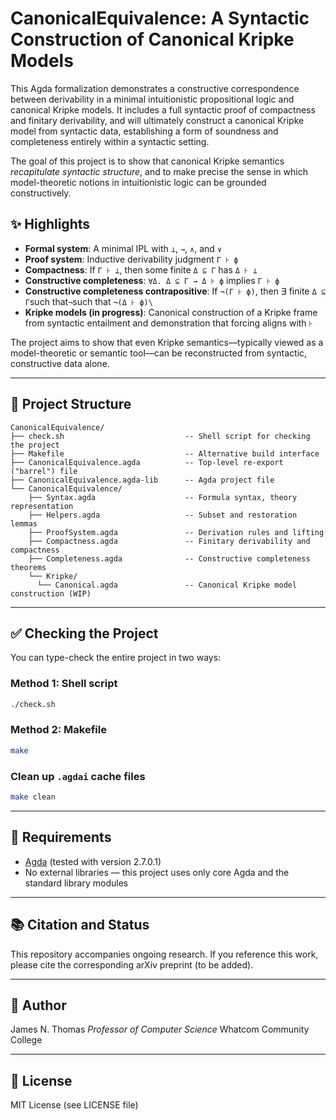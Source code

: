 # CanonicalEquivalence: A Syntactic Construction of Canonical Kripke Models

This Agda formalization demonstrates a constructive correspondence between derivability in a minimal intuitionistic propositional logic and canonical Kripke models. It includes a full syntactic proof of compactness and finitary derivability, and will ultimately construct a canonical Kripke model from syntactic data, establishing a form of soundness and completeness entirely within a syntactic setting.

The goal of this project is to show that canonical Kripke semantics *recapitulate syntactic structure*, and to make precise the sense in which model-theoretic notions in intuitionistic logic can be grounded constructively.

## ✨ Highlights

* **Formal system**: A minimal IPL with `⊥`, `→`, `∧`, and `∨`
* **Proof system**: Inductive derivability judgment `Γ ⊦ ϕ`
* **Compactness**: If `Γ ⊦ ⊥`, then some finite `Δ ⊆ Γ` has `Δ ⊦ ⊥`
* **Constructive completeness**: `∀Δ. Δ ⊆ Γ → Δ ⊦ ϕ` implies `Γ ⊦ ϕ`
* **Constructive completeness contrapositive**: If `¬(Γ ⊦ ϕ)`, then ∃ finite `Δ ⊆ Γ`such that`¬`such that `¬(Δ ⊦ ϕ)\`
* **Kripke models (in progress)**: Canonical construction of a Kripke frame from syntactic entailment and demonstration that forcing aligns with `⊦`

The project aims to show that even Kripke semantics—typically viewed as a model-theoretic or semantic tool—can be reconstructed from syntactic, constructive data alone.

---

## 📂 Project Structure

```
CanonicalEquivalence/
├── check.sh                           -- Shell script for checking the project
├── Makefile                           -- Alternative build interface
├── CanonicalEquivalence.agda          -- Top-level re-export ("barrel") file
├── CanonicalEquivalence.agda-lib      -- Agda project file
└── CanonicalEquivalence/
    ├── Syntax.agda                    -- Formula syntax, theory representation
    ├── Helpers.agda                   -- Subset and restoration lemmas
    ├── ProofSystem.agda               -- Derivation rules and lifting
    ├── Compactness.agda               -- Finitary derivability and compactness
    ├── Completeness.agda              -- Constructive completeness theorems
    └── Kripke/
      └── Canonical.agda               -- Canonical Kripke model construction (WIP)
```

---

## ✅ Checking the Project

You can type-check the entire project in two ways:

### Method 1: Shell script

```bash
./check.sh
```

### Method 2: Makefile

```bash
make
```

### Clean up `.agdai` cache files

```bash
make clean
```

---

## 🧠 Requirements

* [Agda](https://agda.readthedocs.io/en/v2.7.0.1/) (tested with version 2.7.0.1)
* No external libraries — this project uses only core Agda and the standard library modules

---

## 📚 Citation and Status

This repository accompanies ongoing research. If you reference this work, please cite the corresponding arXiv preprint (to be added).

---

## 👤 Author

James N. Thomas
*Professor of Computer Science*
Whatcom Community College

---

## 📜 License

MIT License (see LICENSE file)
